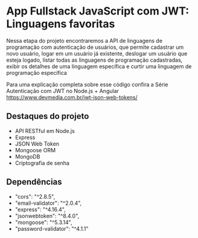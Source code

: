 # App Fullstack JavaScript com JWT: Linguagens favoritas

Nessa etapa do projeto encontraremos a API de linguagens de programação com autenticação de usuários, que permite cadastrar um novo usuário, logar em um usuário já existente, deslogar um usuário que esteja logado, listar todas as linguagens de programação cadastradas, exibir os detalhes de uma linguagem específica e curtir uma linguagem de programação específica 

Para uma explicação completa sobre esse código confira a Série Autenticação com JWT no Node.js + Angular https://www.devmedia.com.br/jwt-json-web-tokens/

## Destaques do projeto
* API RESTful em Node.js
* Express
* JSON Web Token
* Mongoose ORM
* MongoDB
* Criptografia de senha

## Dependências

* "cors": "^2.8.5",
* "email-validator": "^2.0.4",
* "express": "^4.16.4",
* "jsonwebtoken": "^8.4.0",
* "mongoose": "^5.3.14",
* "password-validator": "^4.1.1"